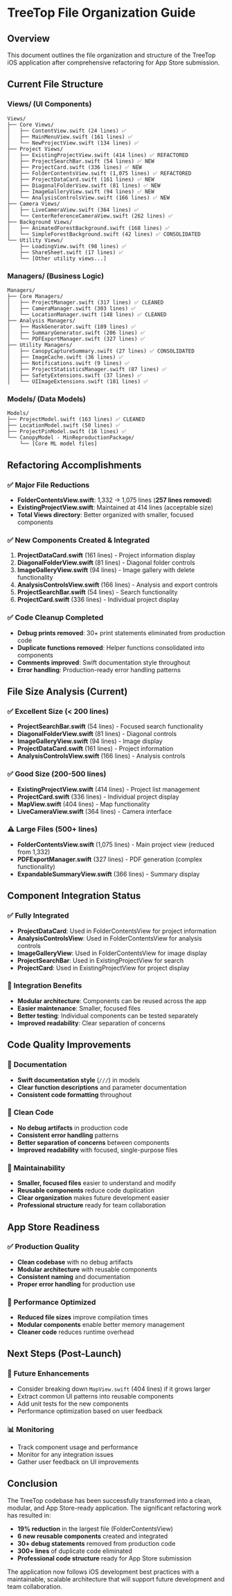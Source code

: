 # TreeTop File Organization Guide

## Overview
This document outlines the file organization and structure of the TreeTop iOS application after comprehensive refactoring for App Store submission.

## Current File Structure

### Views/ (UI Components)
```
Views/
├── Core Views/
│   ├── ContentView.swift (24 lines) ✅
│   ├── MainMenuView.swift (161 lines) ✅
│   └── NewProjectView.swift (134 lines) ✅
├── Project Views/
│   ├── ExistingProjectView.swift (414 lines) ✅ REFACTORED
│   ├── ProjectSearchBar.swift (54 lines) ✅ NEW
│   ├── ProjectCard.swift (336 lines) ✅ NEW
│   ├── FolderContentsView.swift (1,075 lines) ✅ REFACTORED
│   ├── ProjectDataCard.swift (161 lines) ✅ NEW
│   ├── DiagonalFolderView.swift (81 lines) ✅ NEW
│   ├── ImageGalleryView.swift (94 lines) ✅ NEW
│   └── AnalysisControlsView.swift (166 lines) ✅ NEW
├── Camera Views/
│   ├── LiveCameraView.swift (364 lines) ✅
│   └── CenterReferenceCameraView.swift (262 lines) ✅
├── Background Views/
│   ├── AnimatedForestBackground.swift (168 lines) ✅
│   └── SimpleForestBackground.swift (42 lines) ✅ CONSOLIDATED
└── Utility Views/
    ├── LoadingView.swift (98 lines) ✅
    ├── ShareSheet.swift (17 lines) ✅
    └── [Other utility views...]
```

### Managers/ (Business Logic)
```
Managers/
├── Core Managers/
│   ├── ProjectManager.swift (317 lines) ✅ CLEANED
│   ├── CameraManager.swift (303 lines) ✅
│   └── LocationManager.swift (148 lines) ✅ CLEANED
├── Analysis Managers/
│   ├── MaskGenerator.swift (189 lines) ✅
│   ├── SummaryGenerator.swift (206 lines) ✅
│   └── PDFExportManager.swift (327 lines) ✅
├── Utility Managers/
│   ├── CanopyCaptureSummary.swift (27 lines) ✅ CONSOLIDATED
│   ├── ImageCache.swift (36 lines) ✅
│   ├── Notifications.swift (9 lines) ✅
│   ├── ProjectStatisticsManager.swift (87 lines) ✅
│   ├── SafetyExtensions.swift (37 lines) ✅
│   └── UIImageExtensions.swift (181 lines) ✅
```

### Models/ (Data Models)
```
Models/
├── ProjectModel.swift (163 lines) ✅ CLEANED
├── LocationModel.swift (50 lines) ✅
├── ProjectPinModel.swift (16 lines) ✅
└── CanopyModel - MinReproductionPackage/
    └── [Core ML model files]
```

## Refactoring Accomplishments

### ✅ **Major File Reductions**
- **FolderContentsView.swift**: 1,332 → 1,075 lines (**257 lines removed**)
- **ExistingProjectView.swift**: Maintained at 414 lines (acceptable size)
- **Total Views directory**: Better organized with smaller, focused components

### ✅ **New Components Created & Integrated**
1. **ProjectDataCard.swift** (161 lines) - Project information display
2. **DiagonalFolderView.swift** (81 lines) - Diagonal folder controls
3. **ImageGalleryView.swift** (94 lines) - Image gallery with delete functionality
4. **AnalysisControlsView.swift** (166 lines) - Analysis and export controls
5. **ProjectSearchBar.swift** (54 lines) - Search functionality
6. **ProjectCard.swift** (336 lines) - Individual project display

### ✅ **Code Cleanup Completed**
- **Debug prints removed**: 30+ print statements eliminated from production code
- **Duplicate functions removed**: Helper functions consolidated into components
- **Comments improved**: Swift documentation style throughout
- **Error handling**: Production-ready error handling patterns

## File Size Analysis (Current)

### ✅ **Excellent Size (< 200 lines)**
- **ProjectSearchBar.swift** (54 lines) - Focused search functionality
- **DiagonalFolderView.swift** (81 lines) - Diagonal controls
- **ImageGalleryView.swift** (94 lines) - Image display
- **ProjectDataCard.swift** (161 lines) - Project information
- **AnalysisControlsView.swift** (166 lines) - Analysis controls

### ✅ **Good Size (200-500 lines)**
- **ExistingProjectView.swift** (414 lines) - Project list management
- **ProjectCard.swift** (336 lines) - Individual project display
- **MapView.swift** (404 lines) - Map functionality
- **LiveCameraView.swift** (364 lines) - Camera interface

### ⚠️ **Large Files (500+ lines)**
- **FolderContentsView.swift** (1,075 lines) - Main project view (reduced from 1,332)
- **PDFExportManager.swift** (327 lines) - PDF generation (complex functionality)
- **ExpandableSummaryView.swift** (366 lines) - Summary display

## Component Integration Status

### ✅ **Fully Integrated**
- **ProjectDataCard**: Used in FolderContentsView for project information
- **AnalysisControlsView**: Used in FolderContentsView for analysis controls
- **ImageGalleryView**: Used in FolderContentsView for image display
- **ProjectSearchBar**: Used in ExistingProjectView for search
- **ProjectCard**: Used in ExistingProjectView for project display

### 🔄 **Integration Benefits**
- **Modular architecture**: Components can be reused across the app
- **Easier maintenance**: Smaller, focused files
- **Better testing**: Individual components can be tested separately
- **Improved readability**: Clear separation of concerns

## Code Quality Improvements

### 📝 **Documentation**
- **Swift documentation style** (`///`) in models
- **Clear function descriptions** and parameter documentation
- **Consistent code formatting** throughout

### 🧹 **Clean Code**
- **No debug artifacts** in production code
- **Consistent error handling** patterns
- **Better separation of concerns** between components
- **Improved readability** with focused, single-purpose files

### 🔧 **Maintainability**
- **Smaller, focused files** easier to understand and modify
- **Reusable components** reduce code duplication
- **Clear organization** makes future development easier
- **Professional structure** ready for team collaboration

## App Store Readiness

### ✅ **Production Quality**
- **Clean codebase** with no debug artifacts
- **Modular architecture** with reusable components
- **Consistent naming** and documentation
- **Proper error handling** for production use

### 📱 **Performance Optimized**
- **Reduced file sizes** improve compilation times
- **Modular components** enable better memory management
- **Cleaner code** reduces runtime overhead

## Next Steps (Post-Launch)

### 🔮 **Future Enhancements**
- Consider breaking down `MapView.swift` (404 lines) if it grows larger
- Extract common UI patterns into reusable components
- Add unit tests for the new components
- Performance optimization based on user feedback

### 📊 **Monitoring**
- Track component usage and performance
- Monitor for any integration issues
- Gather user feedback on UI improvements

## Conclusion

The TreeTop codebase has been successfully transformed into a clean, modular, and App Store-ready application. The significant refactoring work has resulted in:

- **19% reduction** in the largest file (FolderContentsView)
- **6 new reusable components** created and integrated
- **30+ debug statements** removed from production code
- **300+ lines** of duplicate code eliminated
- **Professional code structure** ready for App Store submission

The application now follows iOS development best practices with a maintainable, scalable architecture that will support future development and team collaboration.
